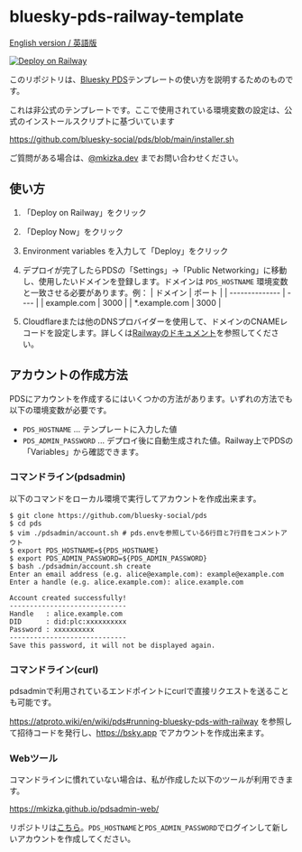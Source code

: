 # bluesky-pds-railway-template

[English version / 英語版](README.md)

[![Deploy on Railway](https://railway.com/button.svg)](https://railway.com/template/xBNJ1u?referralCode=mveF9L)

このリポジトリは、[Bluesky PDS](https://railway.com/template/xBNJ1u?referralCode=mveF9L)テンプレートの使い方を説明するためのものです。

これは非公式のテンプレートです。ここで使用されている環境変数の設定は、公式のインストールスクリプトに基づいています

https://github.com/bluesky-social/pds/blob/main/installer.sh

ご質問がある場合は、[@mkizka.dev](https://bsky.app/profile/mkizka.dev) までお問い合わせください。

## 使い方

1. 「Deploy on Railway」をクリック
1. 「Deploy Now」をクリック
1. Environment variables を入力して「Deploy」をクリック
1. デプロイが完了したらPDSの「Settings」→「Public Networking」に移動し、使用したいドメインを登録します。ドメインは `PDS_HOSTNAME` 環境変数と一致させる必要があります。例：
   | ドメイン        | ポート |
   | -------------- | ---- |
   | example.com    | 3000 |
   | *.example.com  | 3000 |

1. Cloudflareまたは他のDNSプロバイダーを使用して、ドメインのCNAMEレコードを設定します。詳しくは[Railwayのドキュメント](https://docs.railway.com/guides/public-networking#custom-domains)を参照してください。


## アカウントの作成方法

PDSにアカウントを作成するにはいくつかの方法があります。いずれの方法でも以下の環境変数が必要です。

- `PDS_HOSTNAME` ... テンプレートに入力した値
- `PDS_ADMIN_PASSWORD` ... デプロイ後に自動生成された値。Railway上でPDSの「Variables」から確認できます。

### コマンドライン(pdsadmin)

以下のコマンドをローカル環境で実行してアカウントを作成出来ます。

```
$ git clone https://github.com/bluesky-social/pds  
$ cd pds  
$ vim ./pdsadmin/account.sh # pds.envを参照している6行目と7行目をコメントアウト
$ export PDS_HOSTNAME=${PDS_HOSTNAME}
$ export PDS_ADMIN_PASSWORD=${PDS_ADMIN_PASSWORD}
$ bash ./pdsadmin/account.sh create  
Enter an email address (e.g. alice@example.com): example@example.com  
Enter a handle (e.g. alice.example.com): alice.example.com  

Account created successfully!  
-----------------------------  
Handle   : alice.example.com  
DID      : did:plc:xxxxxxxxxx  
Password : xxxxxxxxxx  
-----------------------------  
Save this password, it will not be displayed again.
```

### コマンドライン(curl)

pdsadminで利用されているエンドポイントにcurlで直接リクエストを送ることも可能です。

https://atproto.wiki/en/wiki/pds#running-bluesky-pds-with-railway を参照して招待コードを発行し、https://bsky.app でアカウントを作成出来ます。

### Webツール

コマンドラインに慣れていない場合は、私が作成した以下のツールが利用できます。

https://mkizka.github.io/pdsadmin-web/ 

リポジトリは[こちら](https://github.com/mkizka/pdsadmin-web)。`PDS_HOSTNAME`と`PDS_ADMIN_PASSWORD`でログインして新しいアカウントを作成してください。
